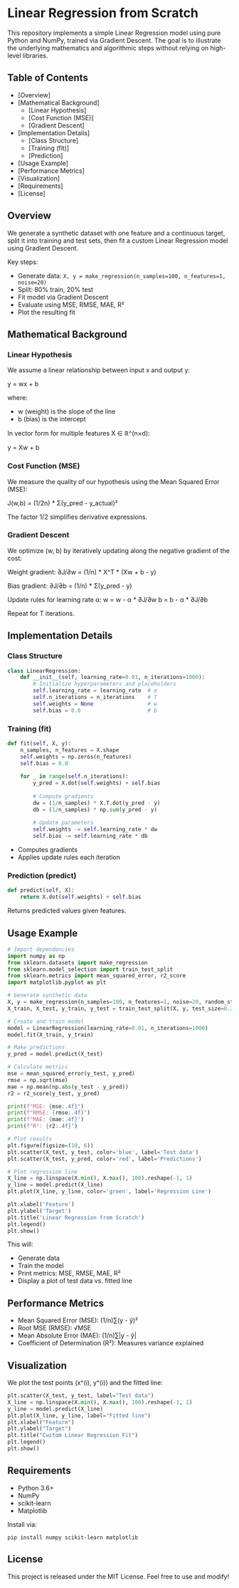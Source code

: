 # Linear Regression from Scratch

This repository implements a simple Linear Regression model using pure Python and NumPy, trained via Gradient Descent. The goal is to illustrate the underlying mathematics and algorithmic steps without relying on high-level libraries.

## Table of Contents
- [Overview]
- [Mathematical Background]
  - [Linear Hypothesis]
  - [Cost Function (MSE)]
  - [Gradient Descent]
- [Implementation Details]
  - [Class Structure]
  - [Training (fit)]
  - [Prediction]
- [Usage Example]
- [Performance Metrics]
- [Visualization]
- [Requirements]
- [License]

## Overview

We generate a synthetic dataset with one feature and a continuous target, split it into training and test sets, then fit a custom Linear Regression model using Gradient Descent.

Key steps:
- Generate data: `X, y = make_regression(n_samples=100, n_features=1, noise=20)`
- Split: 80% train, 20% test
- Fit model via Gradient Descent
- Evaluate using MSE, RMSE, MAE, R²
- Plot the resulting fit

## Mathematical Background

### Linear Hypothesis
We assume a linear relationship between input x and output y:

y = wx + b

where:
- w (weight) is the slope of the line
- b (bias) is the intercept

In vector form for multiple features X ∈ ℝ^(n×d):

y = Xw + b

### Cost Function (MSE)
We measure the quality of our hypothesis using the Mean Squared Error (MSE):

J(w,b) = (1/2n) * Σ(y_pred - y_actual)²

The factor 1/2 simplifies derivative expressions.

### Gradient Descent
We optimize (w, b) by iteratively updating along the negative gradient of the cost:

Weight gradient:
∂J/∂w = (1/n) * X^T * (Xw + b - y)

Bias gradient:
∂J/∂b = (1/n) * Σ(y_pred - y)

Update rules for learning rate α:
w = w - α * ∂J/∂w
b = b - α * ∂J/∂b

Repeat for T iterations.

## Implementation Details

### Class Structure
```python
class LinearRegression:
    def __init__(self, learning_rate=0.01, n_iterations=1000):
        # Initialize hyperparameters and placeholders
        self.learning_rate = learning_rate  # α
        self.n_iterations = n_iterations    # T
        self.weights = None                 # w
        self.bias = 0.0                     # b
```

### Training (fit)
```python
def fit(self, X, y):
    n_samples, n_features = X.shape
    self.weights = np.zeros(n_features)
    self.bias = 0.0
    
    for _ in range(self.n_iterations):
        y_pred = X.dot(self.weights) + self.bias
        
        # Compute gradients
        dw = (1/n_samples) * X.T.dot(y_pred - y)
        db = (1/n_samples) * np.sum(y_pred - y)
        
        # Update parameters
        self.weights -= self.learning_rate * dw
        self.bias -= self.learning_rate * db
```

- Computes gradients
- Applies update rules each iteration

### Prediction (predict)
```python
def predict(self, X):
    return X.dot(self.weights) + self.bias
```

Returns predicted values given features.

## Usage Example

```python
# Import dependencies
import numpy as np
from sklearn.datasets import make_regression
from sklearn.model_selection import train_test_split
from sklearn.metrics import mean_squared_error, r2_score
import matplotlib.pyplot as plt

# Generate synthetic data
X, y = make_regression(n_samples=100, n_features=1, noise=20, random_state=42)
X_train, X_test, y_train, y_test = train_test_split(X, y, test_size=0.2, random_state=42)

# Create and train model
model = LinearRegression(learning_rate=0.01, n_iterations=1000)
model.fit(X_train, y_train)

# Make predictions
y_pred = model.predict(X_test)

# Calculate metrics
mse = mean_squared_error(y_test, y_pred)
rmse = np.sqrt(mse)
mae = np.mean(np.abs(y_test - y_pred))
r2 = r2_score(y_test, y_pred)

print(f"MSE: {mse:.4f}")
print(f"RMSE: {rmse:.4f}")
print(f"MAE: {mae:.4f}")
print(f"R²: {r2:.4f}")

# Plot results
plt.figure(figsize=(10, 6))
plt.scatter(X_test, y_test, color='blue', label='Test data')
plt.scatter(X_test, y_pred, color='red', label='Predictions')

# Plot regression line
X_line = np.linspace(X.min(), X.max(), 100).reshape(-1, 1)
y_line = model.predict(X_line)
plt.plot(X_line, y_line, color='green', label='Regression Line')

plt.xlabel('Feature')
plt.ylabel('Target')
plt.title('Linear Regression from Scratch')
plt.legend()
plt.show()
```

This will:
- Generate data
- Train the model
- Print metrics: MSE, RMSE, MAE, R²
- Display a plot of test data vs. fitted line

## Performance Metrics

- Mean Squared Error (MSE): (1/n)∑(y - ŷ)²
- Root MSE (RMSE): √MSE
- Mean Absolute Error (MAE): (1/n)∑|y - ŷ|
- Coefficient of Determination (R²): Measures variance explained

## Visualization

We plot the test points (x^(i), y^(i)) and the fitted line:

```python
plt.scatter(X_test, y_test, label="Test data")
X_line = np.linspace(X.min(), X.max(), 100).reshape(-1, 1)
y_line = model.predict(X_line)
plt.plot(X_line, y_line, label="Fitted line")
plt.xlabel("Feature")
plt.ylabel("Target")
plt.title("Custom Linear Regression Fit")
plt.legend()
plt.show()
```

## Requirements

- Python 3.6+
- NumPy
- scikit-learn
- Matplotlib

Install via:
```
pip install numpy scikit-learn matplotlib
```

## License

This project is released under the MIT License. Feel free to use and modify!
